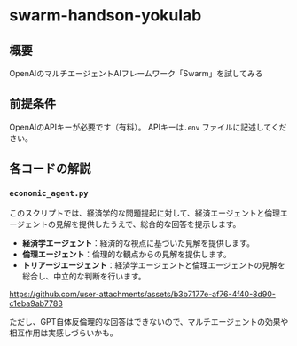 # swarm-handson-yokulab

## 概要
OpenAIのマルチエージェントAIフレームワーク「Swarm」を試してみる

## 前提条件
OpenAIのAPIキーが必要です（有料）。
APIキーは`.env` ファイルに記述してください。

## 各コードの解説

### `economic_agent.py`
このスクリプトでは、経済学的な問題提起に対して、経済エージェントと倫理エージェントの見解を提供したうえで、総合的な回答を提示します。
- **経済学エージェント**：経済的な視点に基づいた見解を提供します。
- **倫理エージェント**：倫理的な観点からの見解を提供します。
- **トリアージエージェント**：経済学エージェントと倫理エージェントの見解を総合し、中立的な判断を行います。

https://github.com/user-attachments/assets/b3b7177e-af76-4f40-8d90-c1eba9ab7783

ただし、GPT自体反倫理的な回答はできないので、マルチエージェントの効果や相互作用は実感しづらいかも。
